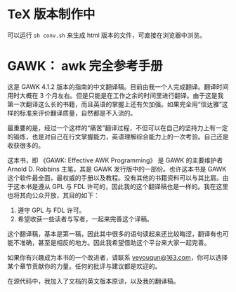 # TeX 版本制作中

可以运行 `sh conv.sh` 来生成 html 版本的文件，可直接在浏览器中浏览。

# GAWK： awk 完全参考手册

这是 GAWK 4.1.2 版本的指南的中文翻译稿。目前由我一个人完成翻译。翻译时间用时大概在 3 个月左右。但是只能是在工作之余的时间里进行翻译。由于这是我第一次翻译这么长的书籍，而且英语的掌握上还有欠加强。如果完全用“信达雅”这样的标准来评价翻译质量，自然都是不入流的。

最重要的是，经过一个这样的“痛苦”翻译过程，不但可以在自己的坚持力上有一定的锻炼，也是对自己在行文掌握能力，英语理解综合能力上的一次考验。自己还是收获很多的。

这本书，即 《GAWK: Effective AWK Programming》 是 GAWK 的主要维护者 Arnold D. Robbins 主笔，其是 GAWK 发行版中的一部份。也许这本书是 GAWK 这个软件最全面，最权威的手册以及教程。没有其他的书籍资料可以与其比肩。由于这本书是遵从 GPL 与 FDL 许可的，因此我的这个翻译稿也是一样的。我在这里也将其向公众开放，其目的如下：

1. 遵守 GPL 与 FDL 许可。
2. 希望收获一些读者与写者，一起来完善这个译稿。

这个翻译稿，基本是第一稿，因此其中很多的语句读起来还比较晦涩，翻译有也可能不准确，甚至是相反的地方。因此我希望借助这个平台来大家一起完善。

如果你有兴趣成为本书的一个改进者，请联系 yeyouqun@163.com，你可以选择某个章节贡献你的力量。任何的批评与建议都是欢迎的。

在源代码中，我加入了文档的英文版本原谅，以及我的翻译稿。
